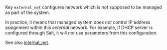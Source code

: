 
Key `external_net` configures network which is _not_ supposed to be managed as
part of the system.

In practice, it means that managed system does _not_ control IP address
assignment within this _external_ network.
For example, if DHCP server is configured through Salt,
it will _not_ use parameters from this configuration.

See also [internal_net][1].

[1]: docs/pillars/common/internal_net/readme.md

